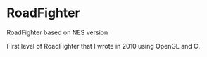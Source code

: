 RoadFighter
===========

RoadFighter based on NES version

First level of RoadFighter that I wrote in 2010 using OpenGL and C.
